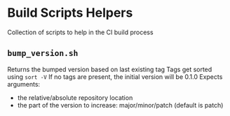 # Build Scripts Helpers

Collection of scripts to help in the CI build process


## `bump_version.sh`
Returns the bumped version based on last existing tag
Tags get sorted using `sort -V`
If no tags are present, the initial version will be 0.1.0
Expects arguments:
 - the relative/absolute repository location
 - the part of the version to increase: major/minor/patch (default is patch)
